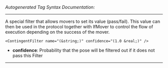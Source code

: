 _Autogenerated Tag Syntax Documentation:_

---
A special filter that allows movers to set its value (pass/fail). This value can then be used in the protocol together with IfMover to control the flow of execution depending on the success of the mover.

```
<ContingentFilter name="(&string;)" confidence="(1.0 &real;)" />
```

-   **confidence**: Probability that the pose will be filtered out if it does not pass this Filter

---
